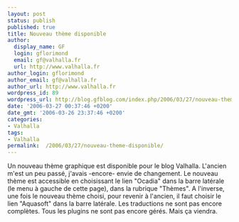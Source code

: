```yaml
---
layout: post
status: publish
published: true
title: Nouveau thème disponible
author:
  display_name: GF
  login: gflorimond
  email: gf@valhalla.fr
  url: http://www.valhalla.fr
author_login: gflorimond
author_email: gf@valhalla.fr
author_url: http://www.valhalla.fr
wordpress_id: 89
wordpress_url: http://blog.gfblog.com/index.php/2006/03/27/nouveau-theme-disponible/
date: '2006-03-27 00:37:46 +0200'
date_gmt: '2006-03-26 23:37:46 +0200'
categories:
- Valhalla
tags:
- Valhalla
permalink:  /2006/03/27/nouveau-theme-disponible/
---
```

<p>Un nouveau thème graphique est disponible pour le blog Valhalla. L'ancien m'est un peu passé, j'avais -encore- envie de changement. Le nouveau thème est accessible en choisissant le lien "Ocadia" dans la barre latérale (le menu à gauche de cette page), dans la rubrique "Thèmes". A l'inverse, une fois le nouveau thème choisi, pour revenir à l'ancien, il faut choisir le lien "Aquasoft" dans la barre latérale. Les traductions ne sont pas encore complètes. Tous les plugins ne sont pas encore gérés. Mais ça viendra.</p>
